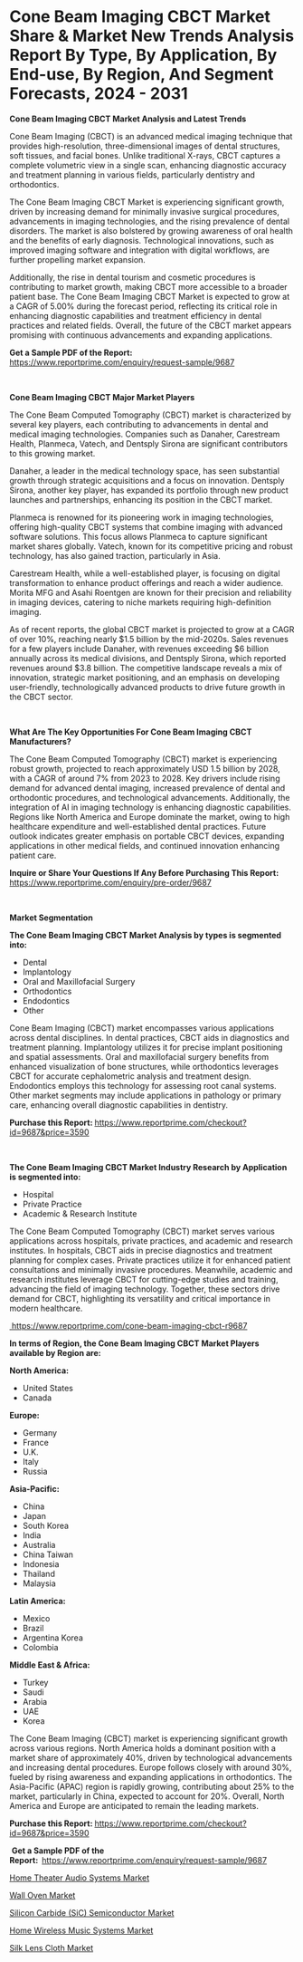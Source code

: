<p><h1>Cone Beam Imaging CBCT Market Share & Market New Trends Analysis Report By Type, By Application, By End-use, By Region, And Segment Forecasts, 2024 - 2031</h1></p><p><strong>Cone Beam Imaging CBCT Market Analysis and Latest Trends</strong></p>
<p><p>Cone Beam Imaging (CBCT) is an advanced medical imaging technique that provides high-resolution, three-dimensional images of dental structures, soft tissues, and facial bones. Unlike traditional X-rays, CBCT captures a complete volumetric view in a single scan, enhancing diagnostic accuracy and treatment planning in various fields, particularly dentistry and orthodontics.</p><p>The Cone Beam Imaging CBCT Market is experiencing significant growth, driven by increasing demand for minimally invasive surgical procedures, advancements in imaging technologies, and the rising prevalence of dental disorders. The market is also bolstered by growing awareness of oral health and the benefits of early diagnosis. Technological innovations, such as improved imaging software and integration with digital workflows, are further propelling market expansion.</p><p>Additionally, the rise in dental tourism and cosmetic procedures is contributing to market growth, making CBCT more accessible to a broader patient base. The Cone Beam Imaging CBCT Market is expected to grow at a CAGR of 5.00% during the forecast period, reflecting its critical role in enhancing diagnostic capabilities and treatment efficiency in dental practices and related fields. Overall, the future of the CBCT market appears promising with continuous advancements and expanding applications.</p></p>
<p><strong>Get a Sample PDF of the Report:&nbsp;</strong> <a href="https://www.reportprime.com/enquiry/request-sample/9687">https://www.reportprime.com/enquiry/request-sample/9687</a></p>
<p>&nbsp;</p>
<p><strong>Cone Beam Imaging CBCT Major Market Players</strong></p>
<p><p>The Cone Beam Computed Tomography (CBCT) market is characterized by several key players, each contributing to advancements in dental and medical imaging technologies. Companies such as Danaher, Carestream Health, Planmeca, Vatech, and Dentsply Sirona are significant contributors to this growing market.</p><p>Danaher, a leader in the medical technology space, has seen substantial growth through strategic acquisitions and a focus on innovation. Dentsply Sirona, another key player, has expanded its portfolio through new product launches and partnerships, enhancing its position in the CBCT market.</p><p>Planmeca is renowned for its pioneering work in imaging technologies, offering high-quality CBCT systems that combine imaging with advanced software solutions. This focus allows Planmeca to capture significant market shares globally. Vatech, known for its competitive pricing and robust technology, has also gained traction, particularly in Asia.</p><p>Carestream Health, while a well-established player, is focusing on digital transformation to enhance product offerings and reach a wider audience. Morita MFG and Asahi Roentgen are known for their precision and reliability in imaging devices, catering to niche markets requiring high-definition imaging.</p><p>As of recent reports, the global CBCT market is projected to grow at a CAGR of over 10%, reaching nearly $1.5 billion by the mid-2020s. Sales revenues for a few players include Danaher, with revenues exceeding $6 billion annually across its medical divisions, and Dentsply Sirona, which reported revenues around $3.8 billion. The competitive landscape reveals a mix of innovation, strategic market positioning, and an emphasis on developing user-friendly, technologically advanced products to drive future growth in the CBCT sector.</p></p>
<p>&nbsp;</p>
<p><strong>What Are The Key Opportunities For Cone Beam Imaging CBCT Manufacturers?</strong></p>
<p><p>The Cone Beam Computed Tomography (CBCT) market is experiencing robust growth, projected to reach approximately USD 1.5 billion by 2028, with a CAGR of around 7% from 2023 to 2028. Key drivers include rising demand for advanced dental imaging, increased prevalence of dental and orthodontic procedures, and technological advancements. Additionally, the integration of AI in imaging technology is enhancing diagnostic capabilities. Regions like North America and Europe dominate the market, owing to high healthcare expenditure and well-established dental practices. Future outlook indicates greater emphasis on portable CBCT devices, expanding applications in other medical fields, and continued innovation enhancing patient care.</p></p>
<p><strong>Inquire or Share Your Questions If Any Before Purchasing This Report:</strong> <a href="https://www.reportprime.com/enquiry/pre-order/9687">https://www.reportprime.com/enquiry/pre-order/9687</a></p>
<p>&nbsp;</p>
<p><strong>Market Segmentation</strong></p>
<p><strong>The Cone Beam Imaging CBCT Market Analysis by types is segmented into:</strong></p>
<p><ul><li>Dental</li><li>Implantology</li><li>Oral and Maxillofacial Surgery</li><li>Orthodontics</li><li>Endodontics</li><li>Other</li></ul></p>
<p><p>Cone Beam Imaging (CBCT) market encompasses various applications across dental disciplines. In dental practices, CBCT aids in diagnostics and treatment planning. Implantology utilizes it for precise implant positioning and spatial assessments. Oral and maxillofacial surgery benefits from enhanced visualization of bone structures, while orthodontics leverages CBCT for accurate cephalometric analysis and treatment design. Endodontics employs this technology for assessing root canal systems. Other market segments may include applications in pathology or primary care, enhancing overall diagnostic capabilities in dentistry.</p></p>
<p><strong>Purchase this Report:&nbsp;</strong><a href="https://www.reportprime.com/checkout?id=9687&price=3590">https://www.reportprime.com/checkout?id=9687&price=3590</a></p>
<p>&nbsp;</p>
<p><strong>The Cone Beam Imaging CBCT Market Industry Research by Application is segmented into:</strong></p>
<p><ul><li>Hospital</li><li>Private Practice</li><li>Academic & Research Institute</li></ul></p>
<p><p>The Cone Beam Computed Tomography (CBCT) market serves various applications across hospitals, private practices, and academic and research institutes. In hospitals, CBCT aids in precise diagnostics and treatment planning for complex cases. Private practices utilize it for enhanced patient consultations and minimally invasive procedures. Meanwhile, academic and research institutes leverage CBCT for cutting-edge studies and training, advancing the field of imaging technology. Together, these sectors drive demand for CBCT, highlighting its versatility and critical importance in modern healthcare.</p></p>
<p><a href="https://www.reportprime.com/cone-beam-imaging-cbct-r9687">&nbsp;https://www.reportprime.com/cone-beam-imaging-cbct-r9687</a></p>
<p><strong>In terms of Region, the Cone Beam Imaging CBCT Market Players available by Region are:</strong></p>
<p>
    <p> <strong> North America: </strong>
        <ul>
            <li>United States</li>
            <li>Canada</li>
        </ul>
        </p> 
    <p> <strong> Europe: </strong>
        <ul>
            <li>Germany</li>
            <li>France</li>
            <li>U.K.</li>
            <li>Italy</li>
            <li>Russia</li>
        </ul>
        </p> 
    <p> <strong> Asia-Pacific: </strong>
        <ul>
            <li>China</li>
            <li>Japan</li>
            <li>South Korea</li>
            <li>India</li>
            <li>Australia</li>
            <li>China Taiwan</li>
            <li>Indonesia</li>
            <li>Thailand</li>
            <li>Malaysia</li>
        </ul>
        </p> 
    <p> <strong> Latin America: </strong>
        <ul>
            <li>Mexico</li>
            <li>Brazil</li>
            <li>Argentina Korea</li>
            <li>Colombia</li>
        </ul>
        </p> 
    <p> <strong> Middle East & Africa: </strong>
        <ul>
            <li>Turkey</li>
            <li>Saudi</li>
            <li>Arabia</li>
            <li>UAE</li>
            <li>Korea</li>
        </ul>
    </p>
    </p>
<p><p>The Cone Beam Imaging (CBCT) market is experiencing significant growth across various regions. North America holds a dominant position with a market share of approximately 40%, driven by technological advancements and increasing dental procedures. Europe follows closely with around 30%, fueled by rising awareness and expanding applications in orthodontics. The Asia-Pacific (APAC) region is rapidly growing, contributing about 25% to the market, particularly in China, expected to account for 20%. Overall, North America and Europe are anticipated to remain the leading markets.</p></p>
<p><strong>Purchase this Report: </strong><a href="https://www.reportprime.com/checkout?id=9687&price=3590">https://www.reportprime.com/checkout?id=9687&price=3590</a></p>
<p>&nbsp;<strong>Get a Sample PDF of the Report:&nbsp;&nbsp;</strong><a href="https://www.reportprime.com/enquiry/request-sample/9687">https://www.reportprime.com/enquiry/request-sample/9687</a></p>
<p><strong></strong></p>
<p><p><a href="https://www.linkedin.com/pulse/driving-factors-behind-home-theater-audio-systems-market-trends-1c8nc?trackingId=r2NRg5%2FmTUmBg7%2B9ow4UKA%3D%3D">Home Theater Audio Systems Market</a></p><p><a href="https://issuu.com/reportprime-2/docs/wall-oven-market-size-2030.pptx_a6769f8fb13544">Wall Oven Market</a></p><p><a href="https://medium.com/@sarabits4122023/the-silicon-carbide-sic-semiconductor-market-insights-report-offers-an-in-depth-and-thorough-5a72d207d439">Silicon Carbide (SiC) Semiconductor Market</a></p><p><a href="https://www.linkedin.com/pulse/home-wireless-music-systems-market-global-regional-analysis-cx1xc?trackingId=NNvvurRHSVqKKJSuwZXMag%3D%3D">Home Wireless Music Systems Market</a></p><p><a href="https://medium.com/@sarabits4122023/how-regional-markets-are-adapting-to-silk-lens-cloth-market-innovations-da1654eb33a9">Silk Lens Cloth Market</a></p></p>